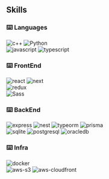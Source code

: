 ## Skills

### ⌨️ Languages

![c++](https://img.shields.io/badge/C++-202020?style=for-the-badge&logo=cplusplus&logoColor=00599C)
![Python](https://img.shields.io/badge/Python-202020?style=for-the-badge&logo=python&logoColor=3776AB)
<br/>
![javascript](https://img.shields.io/badge/JavaScript-202020?style=for-the-badge&logo=JavaScript&logoColor=F7DF1E)
![typescript](https://img.shields.io/badge/TypeScript-202020?style=for-the-badge&logo=typescript&logoColor=3178C6)

### ⌨️ FrontEnd

![react](https://img.shields.io/badge/React-202020?style=for-the-badge&logo=react&logoColor=61DAFB)
![next](https://img.shields.io/badge/Next-202020?style=for-the-badge&logo=nextdotjs&logoColor=fff)
<br/>
![redux](https://img.shields.io/badge/Redux-202020?style=for-the-badge&logo=redux&logoColor=593D88)
<br/>
![Sass](https://img.shields.io/badge/sass-202020?style=for-the-badge&logo=sass&logoColor=CC6699)

### ⌨️ BackEnd

![express](https://img.shields.io/badge/ExpressJS-202020?style=for-the-badge&logo=express&logoColor=EEEEEE)
![nest](https://img.shields.io/badge/NestJS-202020?style=for-the-badge&logo=nestjs&logoColor=E0234E)
![typeorm](https://img.shields.io/badge/TypeORM-202020?style=for-the-badge&logo=nestjs&logoColor=E0234E)
![prisma](https://img.shields.io/badge/Prisma-202020?style=for-the-badge&logo=prisma&logoColor=EEEEEE)
<br/>
![sqlite](https://img.shields.io/badge/SQLite-202020?style=for-the-badge&logo=sqlite&logoColor=003B57)
![postgresql](https://img.shields.io/badge/PostgreSQL-202020?style=for-the-badge&logo=postgresql&logoColor=4169E1)
![oracledb](https://img.shields.io/badge/oracle-202020?style=for-the-badge&logo=oracle&logoColor=F80000)

### ⌨️ Infra

![docker](https://img.shields.io/badge/Docker-202020?style=for-the-badge&logo=docker&logoColor=2496ED)
<br/>
![aws-s3](https://img.shields.io/badge/AWS_S3-202020?style=for-the-badge&logo=amazons3&logoColor=569A31)
![aws-cloudfront](https://img.shields.io/badge/AWS_CloudFront-202020?style=for-the-badge&logo=amazonaws&logoColor=DD344C)
